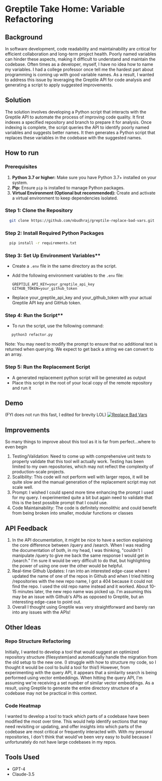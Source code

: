 # Greptile Take Home: Variable Refactoring 

## Background 
In software development, code readability and maintainability are critical for efficient collaboration and long-term project health. Poorly named variables can hinder these aspects, making it difficult to understand and maintain the codebase. Often times as a developer, myself, I have no idea how to name my variables. I had a college professor once tell me the hardest part about programming is coming up with good variable names. As a result, I wanted to address this issue by leveraging the Greptile API for code analysis and generating a script to apply suggested improvements.

## Solution 

The solution involves developing a Python script that interacts with the Greptile API to automate the process of improving code quality. It first indexes a specified repository and branch to prepare it for analysis. Once indexing is complete, the script queries the API to identify poorly named variables and suggests better names. It then generates a Python script that replaces these variables in the codebase with the suggested names.

## How to run

### **Prerequisites**
1. **Python 3.7 or higher:** Make sure you have Python 3.7+ installed on your system.
2. **Pip:** Ensure `pip` is installed to manage Python packages.
3. **Virtual Environment (Optional but recommended):** Create and activate a virtual environment to keep dependencies isolated.

### Step 1: Clone the Repository
```bash
  git clone https://github.com/nbudhraj/greptile-replace-bad-vars.git
```

### Step 2: Install Required Python Packages
```bash
  pip install -r requirements.txt
```

### Step 3: Set Up Environment Variables**
- Create a `.env` file in the same directory as the script.
- Add the following environment variables to the `.env` file:

  ```plaintext
  GREPTILE_API_KEY=your_greptile_api_key
  GITHUB_TOKEN=your_github_token
  ``` 
- Replace your_greptile_api_key and your_github_token with your actual Greptile API key and GitHub token.

### Step 4: Run the Script**
- To run the script, use the following command:

```bash
   python3 refactor.py
```

Note: You may need to modify the prompt to ensure that no additional text is returned when querying. We expect to get back a string we can convert to an array.

### Step 5: Run the Replacement Script
- A generated replacement python script will be generated as output 
- Place this script in the root of your local copy of the remote repository and run it

## Demo
(FYI does not run this fast, I edited for brevity LOL)
[![Replace Bad Vars](https://img.youtube.com/vi/M7Dj3GfaT6A/0.jpg)](https://youtu.be/M7Dj3GfaT6A "Replace Bad Vars")



## Improvements
So many things to improve about this tool as it is far from perfect...where to even begin

1. Testing/Validation: Need to come up with comprehensive unit tests to properly validate that this tool will actually work. Testing has been limited to my own repositories, which may not reflect the complexity of production-scale projects.
2. Scalibility: This code will not perform well with larger repos, it will be quite slow and the manual generation of the replacement script may not scale well.
3. Prompt: I wished I could spend more time enhancing the prompt I used for my query. I experimented quite a bit but again need to validate that this is the best possible prompt that I could use.
4. Code Maintainability: The code is definitely monolithic and could benefit from being broken into smaller, modular functions or classes

## API Feedback
1. In the API documentation, it might be nice to have a section explaining the core difference between /query and /search. When I was reading the documentation of both, in my head, I was thinking, "couldn't I manipulate /query to give me back the same response I would get in /search." I'm sure it would be very difficult to do that, but highlighting the power of using one over the other would be helpful.
2. Real-time Github Updates: I ran into an interested edge-case where I updated the name of one of the repos in Github and when I tried hitting /repositories with the new repo name, I got a 404 because it could not find the repo. I used the old repo name instead and it worked. About 10-15 minutes later, the new repo name was picked up. I'm assuming this may be an issue with Github's APIs as opposed to Greptile, but an interesting edge-case to point out.  
3. Overall I thought using Greptile was very straightforward and barely ran into any issues with the APIs!

## Other Ideas
### Repo Structure Refactoring 
Initially, I wanted to develop a tool that would suggest an optimized repository structure (filesystem)and automatically handle the migration from the old setup to the new one. (I struggle with how to structure my code, so I thought it would be cool to build a tool for this!) However, from experimenting with the query API, it appears that a similarity search is being performed using vector embeddings. When hitting the query API, I'm assuming we're receiving a set number of similar vector embeddings. As a result, using Greptile to generate the entire directory structure of a codebase may not be practical in this context.

### Code Heatmap
I wanted to develop a tool to track which parts of a codebase have been modified the most over time. This would help identify sections that may need revisiting or updating, and offer insights into which parts of the codebase are most critical or frequently interacted with. With my personal repositories, I don't think that would've been very easy to build because I unfortunately do not have large codebases in my repos.

## Tools Used
- GPT-4
- Claude-3.5 


